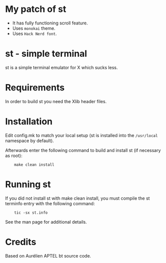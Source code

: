 # My patch of st
* It has fully functioning scroll feature. 
* Uses `monokai` theme.
* Uses `Hack Nerd font`.

# st - simple terminal
st is a simple terminal emulator for X which sucks less.


# Requirements
In order to build st you need the Xlib header files.


# Installation
Edit config.mk to match your local setup (st is installed into
the `/usr/local` namespace by default).

Afterwards enter the following command to build and install st (if
necessary as root):

```
    make clean install
```

# Running st
If you did not install st with make clean install, you must compile
the st terminfo entry with the following command:

```
    tic -sx st.info
```

See the man page for additional details.

# Credits
Based on Aurélien APTEL <aurelien dot aptel at gmail dot com> bt source code.


